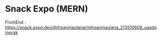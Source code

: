 # Snack Expo (MERN)

FrontEnd :
https://snack.expo.dev/@ihsanmaulana/mihsanmaulana_213510608_uasdpmprak
 
